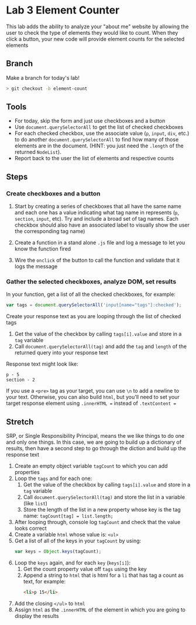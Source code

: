 # Lab 3 Element Counter

This lab adds the ability to analyze your "about me" 
website by allowing the user to check the type of elements 
they would like to count. When they click a button, your new code
will provide element counts for the selected elements

## Branch

Make a branch for today's lab!

```sh
> git checkout -b element-count
```

## Tools

* For today, skip the form and just use checkboxes and a button
* Use `document.querySelectorAll` to get the list of checked checkboxes
* For each checked checkbox, use the associate value (`p`, `input`, `div`, etc.) to do
another `document.querySelectorAll` to find how many of those elements are in the document.
(HINT: you just need the `.length` of the returned `NodeList`).
* Report back to the user the list of elements and respective counts

## Steps

### Create checkboxes and a button

1. Start by creating a series of checkboxes that all have the
same name and each one has a value indicating what tag name in represents (`p`,
`section`, `input`, etc). Try and include a broad set of tag names. Each checkbox
should also have an associated label to visually show the user the corresponding tag name)

2. Create a function in a stand alone `.js` file and log a message to let you know the function fired

3. Wire the `onclick` of the button to call the function and validate that it logs the message

### Gather the selected checkboxes, analyze DOM, set results

In your function, get a list of all the checked checkboxes, for example:
```js
var tags = document.querySelectorAll('input[name="tags"]:checked');
```

Create your response text as you are looping through the list of checked tags

1. Get the value of the checkbox by calling `tags[i].value` and
store in a `tag` variable
1. Call `document.querySelectorAll(tag)` and add the `tag` and `length` of the returned
query into your response text

Response text might look like: 

```
p - 5
section - 2
```

If you use a `<pre>` tag as your target, you can use `\n` to add a newline to your text. Otherwise,
you can also build `html`, but you'll need to set your target response element using `.innerHTML =` instead
of `.textContent =`

## Stretch

SRP, or Single Responsibility Principal, means the we like things to do one and only one things. In this case, 
we are going to build up a dictionary of results, then have a second step to go through the diction and build up
the response text
     
1. Create an empty object variable `tagCount` to which you can add properties
1. Loop the `tags` and for each one:
    1. Get the value of the checkbox by calling `tags[i].value` and
    store in a `tag` variable
    1. Call `document.querySelectorAll(tag)` and store the list in a variable (like `list`)
    1. Store the length of the list in a new property whose key is the tag name: `tagCount[tag] = list.length;`
1. After looping through, console log `tagCount` and check that the value looks correct
1. Create a variable `html` whose value is: `<ul>`
1. Get a list of all of the keys in your `tagCount` by using:
     ```js
     var keys = Object.keys(tagCount);
     ```
1. Loop the `keys` again, and for each `key` (`keys[i]`):
    1. Get the count property value off `tags` using the key
    2. Append a string to `html` that is html for a `li` that has tag a count as text, for example:
        ```html
        <li>p 15</li>
        ```
1. Add the closing `</ul>` to `html`
1. Assign `html` as the `.innerHTML` of the element in which you are going to display the results
